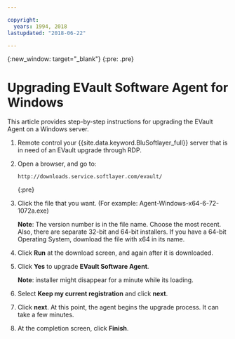```yaml
---

copyright:
  years: 1994, 2018
lastupdated: "2018-06-22"

---
```

{:new_window: target="_blank"}
{:pre: .pre}

# Upgrading EVault Software Agent for Windows 

This article provides step-by-step instructions for upgrading the EVault Agent on a Windows server.

1. Remote control your {{site.data.keyword.BluSoftlayer_full}} server that is in need of an EVault upgrade through RDP.

2. Open a browser, and go to:
   ```
   http://downloads.service.softlayer.com/evault/
   ```
   {:pre}
  
3. Click the file that you want. (For example: Agent-Windows-x64-6-72-1072a.exe)

   **Note**: The version number is in the file name. Choose the most recent. <br/>
   Also, there are separate 32-bit and 64-bit installers. If you have a 64-bit Operating System, download the file with x64 in its name.

4. Click **Run** at the download screen, and again after it is downloaded.

5. Click **Yes** to upgrade **EVault Software Agent**.

   **Note**: installer might disappear for a minute while its loading.

6. Select **Keep my current registration** and click **next**.

7. Click **next**. At this point, the agent begins the upgrade process. It can take a few minutes.

8. At the completion screen, click **Finish**.

